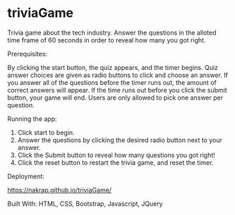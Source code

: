 # triviaGame

Trivia game about the tech industry. Answer the questions in the alloted time frame of 60 seconds in order to reveal how many you got right. 


Prerequisites:

By clicking the start button, the quiz appears, and the timer begins. Quiz answer choices are given as radio buttons to click and choose an answer. If you answer all of the questions before the timer runs out, the amount of correct answers will appear. If the time runs out before you click the submit button, your game will end. Users are only allowed to pick one answer per question. 


Running the app: 

1. Click start to begin. 
2. Answer the questions by clicking the desired radio button next to your answer.
3. Click the Submit button to reveal how many questions you got right! 
4. Click the reset button to restart the trivia game, and reset the timer.


Deployment:

https://nakrap.github.io/triviaGame/

Built With:
HTML,
CSS,
Bootstrap,
Javascript,
JQuery
